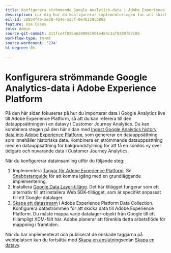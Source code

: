 ```yaml
---
title: Konfigurera strömmande Google Analytics-data i Adobe Experience Platform
description: Lär dig hur du konfigurerar implementeringen för att skicka ett Google-datalager till Adobe Experience Platform
exl-id: 58854f4b-ae28-424e-a2cf-0e76219cb802
feature: Use Cases
role: Admin
source-git-commit: 811fce4f056a6280081901e484c3af8209f87c06
workflow-type: tm+mt
source-wordcount: '234'
ht-degree: 0%

---
```


# Konfigurera strömmande Google Analytics-data i Adobe Experience Platform

På den här sidan fokuseras på hur du importerar data i Google Analytics live till Adobe Experience Platform, så att du kan referera till den datauppsättningen i en datavy i Customer Journey Analytics. Du kan kombinera stegen på den här sidan med [Ingest Google Analytics history data into Adobe Experience Platform](backfill.md), som genererar en datauppsättning som innehåller historiska data. Kombinera en strömmande datauppsättning med en datauppsättning för bakgrundsfyllning för att få en sömlös vy över tidigare och nuvarande data i Customer Journey Analytics.

När du konfigurerar datainsamling utför du följande steg:

1. Implementera [Taggar för Adobe Experience Platform](https://experienceleague.adobe.com/docs/experience-platform/tags/home.html). Se [Snabbstartguide](https://experienceleague.adobe.com/docs/experience-platform/tags/get-started/quick-start.html) för att komma igång med en grundläggande implementering.
1. Installera [Google Data Layer-tillägg](https://experienceleague.adobe.com/docs/experience-platform/tags/extensions/adobe/google-data-layer/overview.html). Det här tillägget fungerar som ett alternativ till att installera Web SDK-tillägget, som är specifikt anpassat till ett Google-datalager.
1. [Skapa ett datastream](https://experienceleague.adobe.com/docs/experience-platform/edge/datastreams/overview.html) i Adobe Experience Platform Data Collection. Konfigurera dataströmmen för att skicka data till Adobe Experience Platform. Du måste mappa varje datalager-objekt från Google till ett tillämpligt XDM-fält här. Adobe planerar att förenkla detta arbetsflöde för mappning i framtiden.

När du har implementerat och publicerat de önskade taggarna på webbplatsen kan du fortsätta med [Skapa en anslutning](/help/connections/create-connection.md)sedan [Skapa en datavy](/help/data-views/create-dataview.md).
